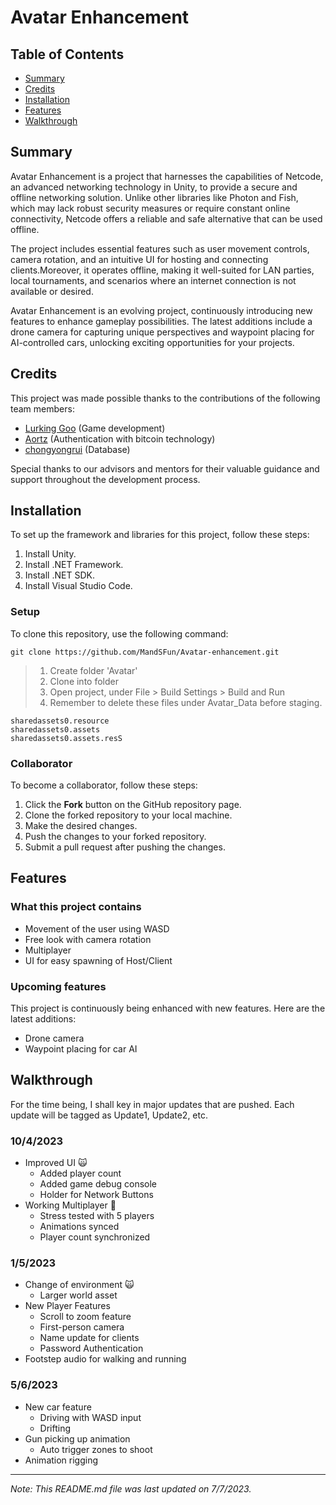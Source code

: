 # Avatar Enhancement

## Table of Contents
- [Summary](#Summary)
- [Credits](#credits)
- [Installation](#installation)
- [Features](#features)
- [Walkthrough](#walkthrough)

## Summary
Avatar Enhancement is a project that harnesses the capabilities of Netcode, an advanced networking technology in Unity, to provide a secure and offline networking solution. Unlike other libraries like Photon and Fish, which may lack robust security measures or require constant online connectivity, Netcode offers a reliable and safe alternative that can be used offline.

The project includes essential features such as user movement controls, camera rotation, and an intuitive UI for hosting and connecting clients.Moreover, it operates offline, making it well-suited for LAN parties, local tournaments, and scenarios where an internet connection is not available or desired.

Avatar Enhancement is an evolving project, continuously introducing new features to enhance gameplay possibilities. The latest additions include a drone camera for capturing unique perspectives and waypoint placing for AI-controlled cars, unlocking exciting opportunities for your projects.

## Credits

This project was made possible thanks to the contributions of the following team members:

- [Lurking Goo](https://github.com/LurkingGoo) (Game development)
- [Aortz](https://github.com/Aortz/) (Authentication with bitcoin technology)
- [chongyongrui](https://github.com/chongyongrui) (Database)


Special thanks to our advisors and mentors for their valuable guidance and support throughout the development process.


## Installation

To set up the framework and libraries for this project, follow these steps:

1. Install Unity.
2. Install .NET Framework.
3. Install .NET SDK.
4. Install Visual Studio Code.

### Setup
To clone this repository, use the following command:

``` 
git clone https://github.com/MandSFun/Avatar-enhancement.git

```
> 1. Create folder 'Avatar'
> 2. Clone into folder
> 3. Open project, under File > Build Settings > Build and Run
> 4. Remember to delete these files under Avatar_Data before staging.

``` 
sharedassets0.resource
sharedassets0.assets
sharedassets0.assets.resS

```
### Collaborator
To become a collaborator, follow these steps:

1. Click the **Fork** button on the GitHub repository page.
2. Clone the forked repository to your local machine.
3. Make the desired changes.
4. Push the changes to your forked repository.
5. Submit a pull request after pushing the changes.


## Features 

### What this project contains

- Movement of the user using WASD
- Free look with camera rotation
- Multiplayer
- UI for easy spawning of Host/Client

### Upcoming features

This project is continuously being enhanced with new features. Here are the latest additions:

- Drone camera
- Waypoint placing for car AI

## Walkthrough

For the time being, I shall key in major updates that are pushed. Each update will be tagged as Update1, Update2, etc.

### 10/4/2023

- Improved UI :scream_cat:
    - Added player count
    - Added game debug console
    - Holder for Network Buttons
- Working Multiplayer :100:
    - Stress tested with 5 players
    - Animations synced
    - Player count synchronized

### 1/5/2023

- Change of environment :scream_cat:
    - Larger world asset
- New Player Features
    - Scroll to zoom feature
    - First-person camera
    - Name update for clients
    - Password Authentication
- Footstep audio for walking and running

### 5/6/2023

- New car feature
    - Driving with WASD input
    - Drifting
- Gun picking up animation
    - Auto trigger zones to shoot
- Animation rigging

---

*Note: This README.md file was last updated on 7/7/2023.*